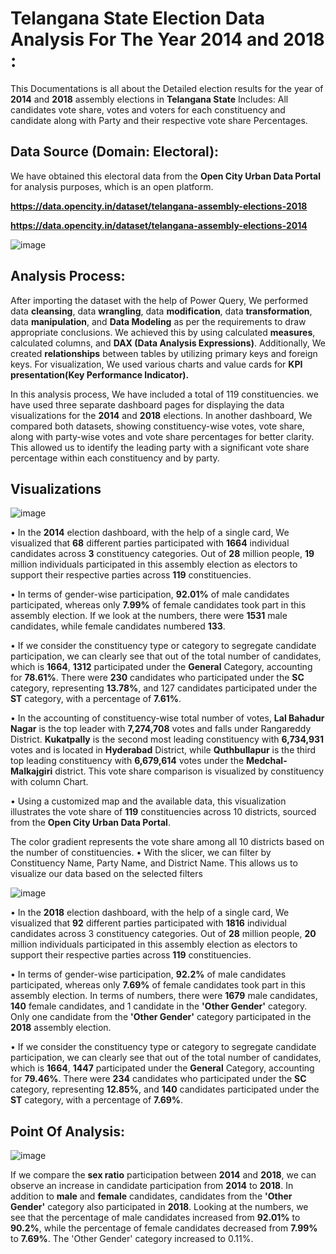 # **Telangana State Election Data Analysis For The Year 2014 and 2018** :
This Documentations is all about the Detailed election results for the year of **2014** and **2018** assembly elections in **Telangana State** Includes: All candidates vote share, votes and voters for each constituency and candidate along with Party and their respective vote share Percentages.

## **Data Source** (Domain: Electoral):
We have obtained this electoral data from the **Open City Urban Data Portal** for analysis purposes, which is an open platform.

**https://data.opencity.in/dataset/telangana-assembly-elections-2018**



**https://data.opencity.in/dataset/telangana-assembly-elections-2014**

![image](https://github.com/github-aapmor/PowerBI-Reports/assets/149660927/0ad45939-f5cd-4291-b191-1b997caa2752)


## Analysis Process:
After importing the dataset with the help of Power Query, We performed data **cleansing**, data **wrangling**, data **modification**, data **transformation**, data **manipulation**, and **Data Modeling** as per the requirements to draw appropriate conclusions. We achieved this by using calculated **measures**, calculated columns, and **DAX (Data Analysis Expressions)**. Additionally, We created **relationships** between tables by utilizing primary keys and foreign keys. For visualization, We used various charts and value cards for **KPI presentation(Key Performance Indicator).**

In this analysis process, We have included a total of 119 constituencies. we have used three separate dashboard pages for displaying the data visualizations for the **2014** and **2018** elections. In another dashboard, We compared both datasets, showing constituency-wise votes, vote share, along with party-wise votes and vote share percentages for better clarity. This allowed us to identify the leading party with a significant vote share percentage within each constituency and by party.

## Visualizations

![image](https://github.com/github-aapmor/PowerBI-Reports/assets/149660927/c202b80d-9e1a-4bb0-a7db-8a29625c980e) 

•	In the **2014** election dashboard, with the help of a single card, We visualized that **68** different parties participated with **1664** individual candidates across **3** constituency categories. Out of **28** million people, **19** million individuals participated in this assembly election as electors to support their respective parties across **119** constituencies.

•	In terms of gender-wise participation, **92.01%** of male candidates participated, whereas only **7.99%** of female candidates took part in this assembly election. If we look at the numbers, there were **1531** male candidates, while female candidates numbered **133**.

•	If we consider the constituency type or category to segregate candidate participation, we can clearly see that out of the total number of candidates, which is **1664**, **1312** participated under the **General** Category, accounting for **78.61%**. There were **230** candidates who participated under the **SC** category, representing **13.78%**, and 127 candidates participated under the **ST** category, with a percentage of **7.61%**.

•	In the accounting of constituency-wise total number of votes, **Lal Bahadur Nagar** is the top leader with **7,274,708** votes and falls under Rangareddy District. **Kukatpally** is the second most leading constituency with **6,734,931** votes and is located in **Hyderabad** District, while **Quthbullapur** is the third top leading constituency with **6,679,614** votes under the **Medchal-Malkajgiri** district. This vote share comparison is visualized by constituency with column Chart.

•	Using a customized map and the available data, this visualization illustrates the vote share of **119** constituencies across 10 districts, sourced from the **Open City Urban Data Portal**.

The color gradient represents the vote share among all 10 districts based on the number of constituencies. 
•	With the slicer, we can filter by Constituency Name, Party Name, and District Name. This allows us to visualize our data based on the selected filters



![image](https://github.com/github-aapmor/PowerBI-Reports/assets/149660927/70928e4f-0763-4d57-9089-164e3240c506)


•	In the **2018** election dashboard, with the help of a single card, We visualized that **92** different parties participated with **1816** individual candidates across 3 constituency categories. Out of **28** million people, **20** million individuals participated in this assembly election as electors to support their respective parties across **119** constituencies.


•	In terms of gender-wise participation, **92.2%** of male candidates participated, whereas only **7.69%**  of female candidates took part in this assembly election. In terms of numbers, there were **1679** male candidates, **140** female candidates, and 1 candidate in the **'Other Gender'** category. Only one candidate from the **'Other Gender'** category participated in the **2018** assembly election.


•	If we consider the constituency type or category to segregate candidate participation, we can clearly see that out of the total number of candidates, which is **1664**, **1447** participated under the **General** Category, accounting for **79.46%**. There were **234** candidates who participated under the **SC** category, representing **12.85%**, and **140** candidates participated under the **ST** category, with a percentage of **7.69%**.


## Point Of Analysis:




![image](https://github.com/github-aapmor/PowerBI-Reports/assets/149660927/54355e16-7447-4e08-9fd0-7b90a80cfdff)





If we compare the **sex ratio** participation between **2014** and **2018**, we can observe an increase in candidate participation from **2014** to **2018**. In addition to **male** and **female** candidates, candidates from the **'Other Gender'** category also participated in **2018**. Looking at the numbers, we see that the percentage of male candidates increased from **92.01%** to **90.2%**, while the percentage of female candidates decreased from  **7.99%**  to **7.69%**. The 'Other Gender' category increased to 0.11%.








